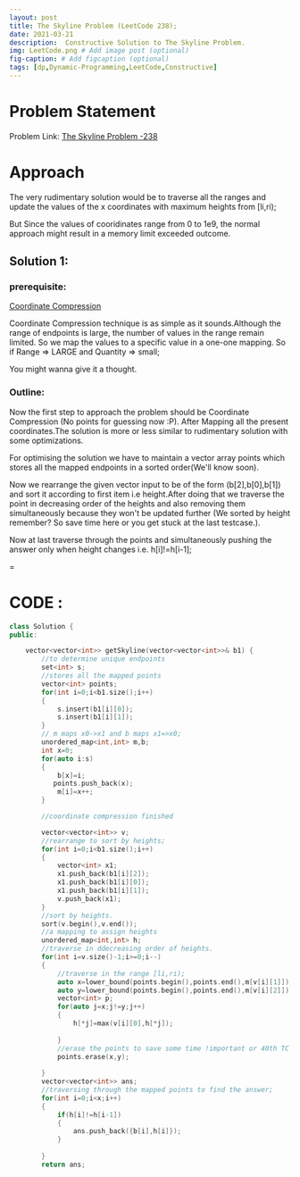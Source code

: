 ```yaml
---
layout: post
title: The Skyline Problem (LeetCode 238);
date: 2021-03-21 
description:  Constructive Solution to The Skyline Problem.
img: LeetCode.png # Add image post (optional)
fig-caption: # Add figcaption (optional)
tags: [dp,Dynamic-Programming,LeetCode,Constructive]
---
```

# Problem Statement

Problem Link: [The Skyline Problem -238](https://leetcode.com/problems/the-skyline-problem/)

# Approach

The very rudimentary solution would be to traverse all the ranges and update the values of the x coordinates with maximum heights from [li,ri);

But Since the values of cooridinates range from 0 to 1e9, the normal approach might result in a memory limit exceeded outcome.


## Solution 1: 
### prerequisite:
[Coordinate Compression](https://codeforces.com/blog/entry/23180)

Coordinate Compression technique is as simple as it sounds.Although the range of endpoints is large, the number of values in the range remain limited. So we map the values to a specific value in a one-one mapping.
So if Range => LARGE and Quantity => small; 

You might wanna give it a thought.

### Outline:
Now the first step to approach the problem should be Coordinate Compression (No points for guessing now :P).
After Mapping all the present coordinates.The solution is more or less similar to rudimentary solution with some optimizations.

For optimising the solution we have to maintain a vector array points which stores all the mapped endpoints in a sorted order(We'll know soon).

Now we rearrange the given vector input to be of the form (b[2],b[0],b[1]) and sort it according to first item i.e height.After doing that we traverse the point in decreasing order of the heights and also removing them simultaneously because they won't be updated further (We sorted by height remember? So save time here or you get stuck at the last testcase.).

Now at last traverse through the points and simultaneously pushing the answer only when height changes i.e. h[i]!=h[i-1];

=
# CODE :
``` cpp
class Solution {
public:

    vector<vector<int>> getSkyline(vector<vector<int>>& b1) {
        //to determine unique endpoints
        set<int> s;
        //stores all the mapped points
        vector<int> points;
        for(int i=0;i<b1.size();i++)
        {
            s.insert(b1[i][0]);
            s.insert(b1[i][1]);
        }
        // m maps x0->x1 and b maps x1=>x0;
        unordered_map<int,int> m,b;
        int x=0;
        for(auto i:s)
        {
            b[x]=i;
           points.push_back(x);
            m[i]=x++;
        }

        //coordinate compression finished

        vector<vector<int>> v;
        //rearrange to sort by heights;
        for(int i=0;i<b1.size();i++)
        {
            vector<int> x1;
            x1.push_back(b1[i][2]);
            x1.push_back(b1[i][0]);
            x1.push_back(b1[i][1]);
            v.push_back(x1);
        }
        //sort by heights.
        sort(v.begin(),v.end());
        //a mapping to assign heights
        unordered_map<int,int> h;
        //traverse in ddecreasing order of heights.
        for(int i=v.size()-1;i>=0;i--)
        {
            //traverse in the range [li,ri);
            auto x=lower_bound(points.begin(),points.end(),m[v[i][1]]);
            auto y=lower_bound(points.begin(),points.end(),m[v[i][2]]);
            vector<int> p;
            for(auto j=x;j!=y;j++)
            {
                h[*j]=max(v[i][0],h[*j]);
              
            }
            //erase the points to save some time !important or 40th TC won't run.
            points.erase(x,y);
          
        }
        vector<vector<int>> ans;
        //traversing through the mapped points to find the answer;
        for(int i=0;i<x;i++)
        {
            if(h[i]!=h[i-1])
            {
                ans.push_back({b[i],h[i]});
            }
          
        }
        return ans;
```


